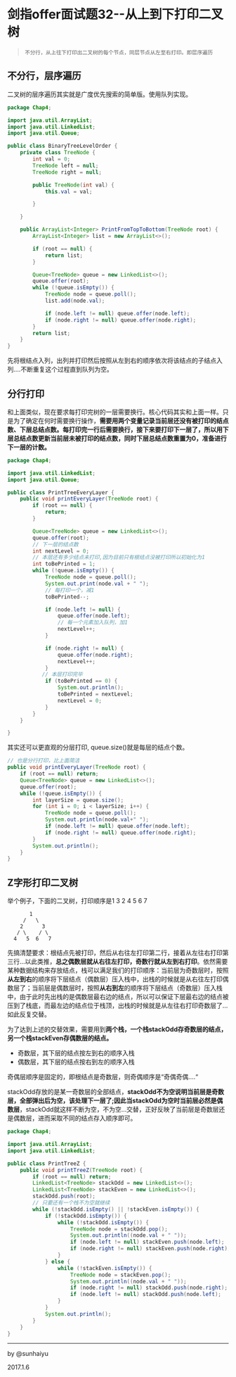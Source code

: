 # 剑指offer面试题32--从上到下打印二叉树

> ```
> 不分行，从上往下打印出二叉树的每个节点，同层节点从左至右打印。即层序遍历
> ```

## 不分行，层序遍历

二叉树的层序遍历其实就是广度优先搜索的简单版。使用队列实现。

```java
package Chap4;

import java.util.ArrayList;
import java.util.LinkedList;
import java.util.Queue;

public class BinaryTreeLevelOrder {
    private class TreeNode {
        int val = 0;
        TreeNode left = null;
        TreeNode right = null;

        public TreeNode(int val) {
            this.val = val;

        }

    }

    public ArrayList<Integer> PrintFromTopToBottom(TreeNode root) {
        ArrayList<Integer> list = new ArrayList<>();

        if (root == null) {
            return list;
        }

        Queue<TreeNode> queue = new LinkedList<>();
        queue.offer(root);
        while (!queue.isEmpty()) {
            TreeNode node = queue.poll();
            list.add(node.val);

            if (node.left != null) queue.offer(node.left);
            if (node.right != null) queue.offer(node.right);
        }
        return list;
    }
}

```

先将根结点入列，出列并打印然后按照从左到右的顺序依次将该结点的子结点入列....不断重复这个过程直到队列为空。

## 分行打印

和上面类似，现在要求每打印完树的一层需要换行。核心代码其实和上面一样。只是为了确定在何时需要换行操作，**需要用两个变量记录当前层还没有被打印的结点数、下层总结点数。每打印完一行后需要换行，接下来要打印下一层了，所以用下层总结点数更新当前层未被打印的结点数，同时下层总结点数重置为0，准备进行下一层的计数。**

```java
package Chap4;

import java.util.LinkedList;
import java.util.Queue;

public class PrintTreeEveryLayer {
    public void printEveryLayer(TreeNode root) {
        if (root == null) {
            return;
        }

        Queue<TreeNode> queue = new LinkedList<>();
        queue.offer(root);
        // 下一层的结点数
        int nextLevel = 0;
        // 本层还有多少结点未打印,因为目前只有根结点没被打印所以初始化为1
        int toBePrinted = 1;
        while (!queue.isEmpty()) {
            TreeNode node = queue.poll();
            System.out.print(node.val + " ");
            // 每打印一个，减1
            toBePrinted--;

            if (node.left != null) {
                queue.offer(node.left);
              	// 每一个元素加入队列，加1
                nextLevel++;
            }

            if (node.right != null) {
                queue.offer(node.right);
                nextLevel++;
            }
		   // 本层打印完毕
            if (toBePrinted == 0) {
                System.out.println();
                toBePrinted = nextLevel;
                nextLevel = 0;
            }
        }
    }

}

```

其实还可以更直观的分层打印, queue.size()就是每层的结点个数。

```java
// 也是分行打印，比上面简洁
public void printEveryLayer(TreeNode root) {
  	if (root == null) return;
  	Queue<TreeNode> queue = new LinkedList<>();
  	queue.offer(root);
  	while (!queue.isEmpty()) {
    	int layerSize = queue.size();
    	for (int i = 0; i < layerSize; i++) {
      		TreeNode node = queue.poll();
      		System.out.println(node.val+" ");
      		if (node.left != null) queue.offer(node.left);
      		if (node.right != null) queue.offer(node.right);
    	}
      	System.out.println();
  	}
}
```

## Z字形打印二叉树

举个例子，下面的二叉树，打印顺序是1 3 2 4 5 6 7

```
   	   1
  	 /   \
    2      3
   / \    / \
  4   5  6   7
```
先搞清楚要求：根结点先被打印，然后从右往左打印第二行，接着从左往右打印第三行...以此类推，**总之偶数层就从右往左打印，奇数行就从左到右打印**。依然需要某种数据结构来存放结点，栈可以满足我们的打印顺序：当前层为奇数层时，按照**从左到右**的顺序将下层结点（偶数层）压入栈中，出栈的时候就是从右往左打印偶数层了；当前层是偶数层时，按照**从右到左**的顺序将下层结点（奇数层）压入栈中，由于此时先出栈的是偶数层最右边的结点，所以可以保证下层最右边的结点被压到了栈底，而最左边的结点位于栈顶，出栈的时候就是从左往右打印奇数层了...如此反复交替。

为了达到上述的交替效果，需要用到**两个栈，一个栈stackOdd存奇数层的结点，另一个栈stackEven存偶数层的结点。**

- 奇数层，其下层的结点按左到右的顺序入栈
- 偶数层，其下层的结点按右到左的顺序入栈

奇偶层顺序是固定的，即根结点是奇数层，则奇偶顺序是“奇偶奇偶....“

stackOdd存放的是某一奇数层的全部结点，**stackOdd不为空说明当前层是奇数层，全部弹出后为空，该处理下一层了;因此当stackOdd为空时当前层必然是偶数层**，stackOdd就这样不断为空，不为空...交替，正好反映了当前层是奇数层还是偶数层，进而采取不同的结点存入顺序即可。

```java
package Chap4;

import java.util.ArrayList;
import java.util.LinkedList;

public class PrintTreeZ {
    public void printTreeZ(TreeNode root) {
        if (root == null) return;
        LinkedList<TreeNode> stackOdd = new LinkedList<>();
        LinkedList<TreeNode> stackEven = new LinkedList<>();
        stackOdd.push(root);
        // 只要还有一个栈不为空就继续
        while (!stackOdd.isEmpty() || !stackEven.isEmpty()) {
            if (!stackOdd.isEmpty()) {
                while (!stackOdd.isEmpty()) {
                    TreeNode node = stackOdd.pop();
                    System.out.println((node.val + " "));
                    if (node.left != null) stackEven.push(node.left);
                    if (node.right != null) stackEven.push(node.right);
                }
            } else {
                while (!stackEven.isEmpty()) {
                    TreeNode node = stackEven.pop();
                    System.out.println((node.val + " "));
                    if (node.right != null) stackOdd.push(node.right);
                    if (node.left != null) stackOdd.push(node.left);
                }
            }
            System.out.println();
        }
    }
}
```

---

by @sunhaiyu

2017.1.6

